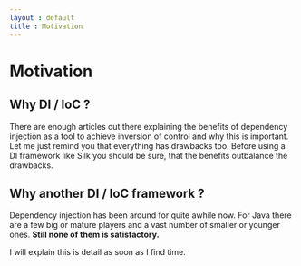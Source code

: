 ```yaml
---
layout : default
title : Motivation
---
```

# Motivation

## Why DI / IoC ?
There are enough articles out there explaining the benefits of dependency injection as a tool to 
achieve inversion of control and why this is important. Let me just remind you that everything has 
drawbacks too. Before using a DI framework like Silk you should be sure, that the benefits 
outbalance the drawbacks. 

## Why another DI / IoC framework ?
Dependency injection has been around for quite awhile now. For Java there are a few big or mature 
players and a vast number of smaller or younger ones. **Still none of them is satisfactory.**

I will explain this is detail as soon as I find time.

